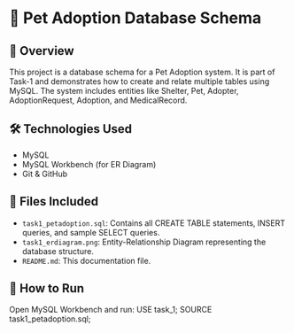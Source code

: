 # 🐾 Pet Adoption Database Schema

## 📘 Overview  
This project is a database schema for a Pet Adoption system. It is part of Task-1 and demonstrates how to create and relate multiple tables using MySQL. The system includes entities like Shelter, Pet, Adopter, AdoptionRequest, Adoption, and MedicalRecord.

## 🛠️ Technologies Used
- MySQL
- MySQL Workbench (for ER Diagram)
- Git & GitHub

## 📂 Files Included
- `task1_petadoption.sql`: Contains all CREATE TABLE statements, INSERT queries, and sample SELECT queries.
- `task1_erdiagram.png`: Entity-Relationship Diagram representing the database structure.
- `README.md`: This documentation file.

## 🔧 How to Run
Open MySQL Workbench and run:
USE task_1;
SOURCE task1_petadoption.sql;
